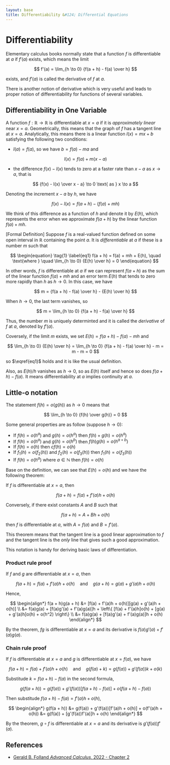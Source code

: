 ```yaml
---
layout: base
title: Differentiability &#124; Differential Equations
---
```


# Differentiability

Elementary calculus books normally state that a function $f$ is differentiable at $a$ if $f'(a)$ exists, which means the limit

$$
f'(a) = \lim_{h \to 0} {f(a + h) - f(a) \over h}
$$

exists, and $f'(a)$ is called the derivative of $f$ at $a$.

There is another notion of derivative which is very useful and leads to proper notion of differentiability for functions of several variables.

## Differentiability in One Variable

A function $f: \mathbb{R} \to \mathbb{R}$ is differentiable at $x = a$ if it is _approximately linear_ near $x = a$.
Geometrically, this means that the graph of $f$ has a tangent line at $x = a$.
Analytically, this means there is a linear function $l(x) = mx + b$ satisfying the following two conditions:

* $l(a) = f(a)$, so we have $b = f(a) - ma$ and

$$
l(x) = f(a) + m(x - a)
$$

* the difference $f(x) - l(x)$ tends to zero at a faster rate than $x - a$ as $x \to a$, that is

$$
{f(x) - l(x) \over x - a} \to 0 \text{ as } x \to a
$$

Denoting the increment $x - a$ by $h$, we have

$$
f(x) - l(x) = f(a + h) - (f(a) + mh)
$$

We think of this difference as a function of $h$ and denote it by $E(h)$, which represents the error when we approximate $f(a + h)$ by the linear function $f(a) + mh$.

[Formal Definition] Suppose $f$ is a real-valued function defined on some open interval in $\mathbb{R}$ containing the point $a$.
It is _differentiable_ at $a$ if these is a number $m$ such that

$$
\begin{equation} \tag{1} \label{eq1}
f(a + h) = f(a) + mh + E(h), \quad \text{where } \quad \lim_{h \to 0} {E(h) \over h} = 0
\end{equation}
$$

In other words, $f$ is differentiable at $a$ if we can represent $f(a + h)$ as the sum of the linear function $f(a) + mh$ and an error term $E(h)$ that tends to zero more rapidly than $h$ as $h \to 0$.
In this case, we have

$$
m = {f(a + h) - f(a) \over h} - {E(h) \over h}
$$

When $h \to 0$, the last term vanishes, so

$$
m = \lim_{h \to 0} {f(a + h) - f(a) \over h}
$$

Thus, the number $m$ is uniquely determinted and it is called the _derivative_ of $f$ at $a$, denoted by $f'(a)$.

Coversely, if the limit $m$ exists, we set $E(h) = f(a + h) - f(a) - mh$ and

$$
\lim_{h \to 0} {E(h) \over h} = \lim_{h \to 0} {f(a + h) - f(a) \over h} - m = m - m = 0
$$

so $\eqref{eq1}$ holds and it is like the usual definition.

Also, as $E(h) / h$ vanishes as $h \to 0$, so as $E(h)$ itself and hence so does $f(a + h) - f(a)$.
It means differentiability at $a$ implies continuity at $a$.

## Little-o notation

The statement $f(h) = o(g(h))$ as $h \to 0$ means that

$$
\lim_{h \to 0} {f(h) \over g(h)} = 0
$$

Some general properties are as follow (suppose $h \to 0$):

* If $f(h) = o(h^a)$ and $g(h) = o(h^a)$ then $f(h) + g(h) = o(h^a)$
* If $f(h) = o(h^a)$ and $g(h) = o(h^b)$ then $f(h)g(h) = o(h^{a+b})$
* If $f(h) = o(h)$ then $cf(h) = o(h)$
* If $f_1(h) = o(f_2(h))$ and $f_2(h) = o(f_3(h))$ then $f_1(h) = o(f_3(h))$
* If $f(h) = o(h^a)$ where $a \in \mathbb{N}$ then $f(h) = o(h)$

Base on the definition, we can see that $E(h) = o(h)$ and we have the following theorem:

If $f$ is differentiable at $x = a$, then

$$
f(a + h) = f(a) + f'(a)h + o(h)
$$

Conversely, if there exist constants $A$ and $B$ such that

$$
f(a + h) = A + Bh + o(h)
$$

then $f$ is differentiable at $a$, with $A = f(a)$ and $B = f'(a)$.

This theorem means that the tangent line is a good linear approximation to $f$ and the tangent line is the _only_ line that gives such a good approximation.

This notation is handy for deriving basic laws of differentiation.

### Product rule proof

If $f$ and $g$ are differentiable at $x = a$, then

$$
f(a + h) = f(a) + f'(a)h + o(h) \quad \text{and} \quad g(a + h) = g(a) + g'(a)h + o(h)
$$

Hence,

$$
\begin{align*}
f(a + h)g(a + h) &= [f(a) + f'(a)h + o(h)][g(a) + g'(a)h + o(h)] \\
&= f(a)g(a) + [f(a)g'(a) + f'(a)g(a)]h + \left\{ [f(a) + f'(a)h]o(h) + [g(a) + g'(a)h]o(h) + o(h^2) \right\} \\
&= f(a)g(a) + [f(a)g'(a) + f'(a)g(a)]h + o(h)
\end{align*}
$$

By the theorem, $fg$ is differentiable at $x = a$ and its derivative is $f(a)g'(a) + f'(a)g(a)$.

### Chain rule proof

If $f$ is differentiable at $x = a$ and $g$ is differentiable at $x = f(a)$, we have

$$
f(a + h) = f(a) + f'(a)h + o(h) \quad \text{and} \quad g(f(a) + k) = g(f(a)) + g'(f(a))k + o(k)
$$

Substitude $k = f(a + h) - f(a)$ in the second formula,

$$
g(f(a + h)) = g(f(a)) + g'(f(a))[f(a + h) - f(a)] + o(f(a + h) - f(a))
$$

Then substitude $f(a + h) - f(a) = f'(a)h + o(h)$,

$$
\begin{align*}
g(f(a + h)) &= g(f(a)) + g'(f(a))[f'(a)h + o(h)] + o(f'(a)h + o(h))
&= g(f(a)) + [g'(f(a))f'(a)]h + o(h)
\end{align*}
$$

By the theorem, $g \circ f$ is differentiable at $x = a$ and its derivative is $g'(f(a))f'(a)$.

## References

* [Gerald B. Folland _Advanced Calculus_, 2022 - Chapter 2](http://www.math.washington.edu/~folland/Homepage/AdvCalc24.pdf)
